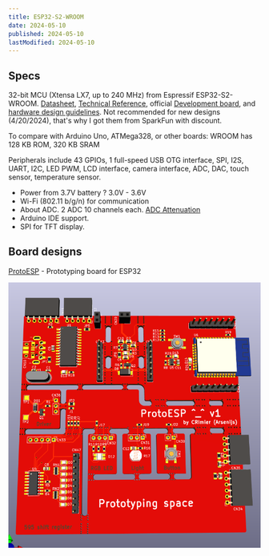```yaml
---
title: ESP32-S2-WROOM
date: 2024-05-10
published: 2024-05-10
lastModified: 2024-05-10
---
```


## Specs

32-bit MCU (Xtensa LX7, up to 240 MHz) from Espressif ESP32-S2-WROOM. [Datasheet](https://www.espressif.com/sites/default/files/documentation/esp32-s2-wroom_esp32-s2-wroom-i_datasheet_en.pdf), [Technical Reference](https://www.espressif.com/sites/default/files/documentation/esp32-s2_technical_reference_manual_en.pdf), official [Development board](https://docs.espressif.com/projects/esp-idf/en/release-v4.3/esp32s2/hw-reference/esp32s2/user-guide-devkitm-1-v1.html#hardware-revision-details), and [hardware design guidelines](https://docs.espressif.com/projects/esp-hardware-design-guidelines/en/latest/esp32s2/schematic-checklist.html). Not recommended for new designs (4/20/2024), that's why I got them from SparkFun with discount.

To compare with Arduino Uno, ATMega328, or other boards: WROOM has 128 KB ROM, 320 KB SRAM

Peripherals include 43 GPIOs, 1 full-speed USB OTG interface, SPI, I2S, UART, I2C, LED PWM, LCD interface, camera interface, ADC, DAC, touch sensor, temperature sensor.

- Power from 3.7V battery ? 3.0V - 3.6V
- Wi-Fi (802.11 b/g/n) for communication
- About ADC. 2 ADC 10 channels each. [ADC Attenuation](https://docs.espressif.com/projects/esp-idf/en/v4.4/esp32/api-reference/peripherals/adc.html#adc-attenuation)
- Arduino IDE support.
- SPI for TFT display.

## Board designs

[ProtoESP](https://twitter.com/FairywrenTech/status/1475555741222199302) - Prototyping board for ESP32

![PCB design 3d render](./ProtoESP-by-crimier.png)